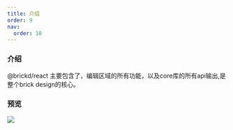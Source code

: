 ```yaml
---
title: 介绍
order: 9
nav:
  order: 10
---
```


### 介绍
@brickd/react 主要包含了，编辑区域的所有功能，以及core库的所有api输出,是整个brick design的核心。


### 预览

<img src="../assets/brick-design.gif"/>


